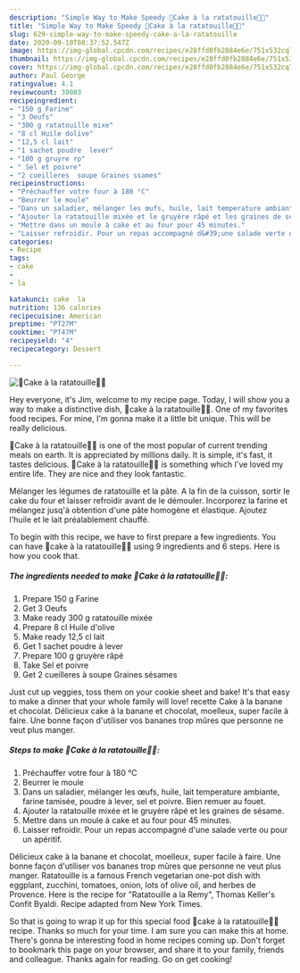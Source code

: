 ```yaml
---
description: "Simple Way to Make Speedy 🍅Cake à la ratatouille🍆🧅"
title: "Simple Way to Make Speedy 🍅Cake à la ratatouille🍆🧅"
slug: 629-simple-way-to-make-speedy-cake-a-la-ratatouille
date: 2020-09-10T08:37:52.547Z
image: https://img-global.cpcdn.com/recipes/e28ffd0fb2884e6e/751x532cq70/🍅cake-a-la-ratatouille🍆🧅-photo-principale-de-la-recette.jpg
thumbnail: https://img-global.cpcdn.com/recipes/e28ffd0fb2884e6e/751x532cq70/🍅cake-a-la-ratatouille🍆🧅-photo-principale-de-la-recette.jpg
cover: https://img-global.cpcdn.com/recipes/e28ffd0fb2884e6e/751x532cq70/🍅cake-a-la-ratatouille🍆🧅-photo-principale-de-la-recette.jpg
author: Paul George
ratingvalue: 4.1
reviewcount: 30083
recipeingredient:
- "150 g Farine"
- "3 Oeufs"
- "300 g ratatouille mixe"
- "8 cl Huile dolive"
- "12,5 cl lait"
- "1 sachet poudre  lever"
- "100 g gruyre rp"
- " Sel et poivre"
- "2 cueilleres  soupe Graines ssames"
recipeinstructions:
- "Préchauffer votre four à 180 °C"
- "Beurrer le moule"
- "Dans un saladier, mélanger les œufs, huile, lait temperature ambiante, farine tamisée, poudre à lever, sel et poivre. Bien remuer au fouet."
- "Ajouter la ratatouille mixée et le gruyère râpé et les graines de sésame."
- "Mettre dans un moule à cake et au four pour 45 minutes."
- "Laisser refroidir. Pour un repas accompagné d&#39;une salade verte ou pour un apéritif."
categories:
- Recipe
tags:
- cake
- 
- la

katakunci: cake  la 
nutrition: 136 calories
recipecuisine: American
preptime: "PT27M"
cooktime: "PT47M"
recipeyield: "4"
recipecategory: Dessert

---
```



![🍅Cake à la ratatouille🍆🧅](https://img-global.cpcdn.com/recipes/e28ffd0fb2884e6e/751x532cq70/🍅cake-a-la-ratatouille🍆🧅-photo-principale-de-la-recette.jpg)

Hey everyone, it's Jim, welcome to my recipe page. Today, I will show you a way to make a distinctive dish, 🍅cake à la ratatouille🍆🧅. One of my favorites food recipes. For mine, I'm gonna make it a little bit unique. This will be really delicious.

🍅Cake à la ratatouille🍆🧅 is one of the most popular of current trending meals on earth. It is appreciated by millions daily. It is simple, it's fast, it tastes delicious. 🍅Cake à la ratatouille🍆🧅 is something which I've loved my entire life. They are nice and they look fantastic.

Mélanger les légumes de ratatouille et la pâte. A la fin de la cuisson, sortir le cake du four et laisser refroidir avant de le démouler. Incorporez la farine et mélangez jusq&#39;à obtention d&#39;une pâte homogène et élastique. Ajoutez l&#39;huile et le lait préalablement chauffé.


To begin with this recipe, we have to first prepare a few ingredients. You can have 🍅cake à la ratatouille🍆🧅 using 9 ingredients and 6 steps. Here is how you cook that.

<!--inarticleads1-->

##### The ingredients needed to make 🍅Cake à la ratatouille🍆🧅:

1. Prepare 150 g Farine
1. Get 3 Oeufs
1. Make ready 300 g ratatouille mixée
1. Prepare 8 cl Huile d&#39;olive
1. Make ready 12,5 cl lait
1. Get 1 sachet poudre à lever
1. Prepare 100 g gruyère râpé
1. Take  Sel et poivre
1. Get 2 cueilleres à soupe Graines sésames


Just cut up veggies, toss them on your cookie sheet and bake! It&#39;s that easy to make a dinner that your whole family will love! recette Cake à la banane et chocolat. Délicieux cake à la banane et chocolat, moelleux, super facile à faire. Une bonne façon d&#39;utiliser vos bananes trop mûres que personne ne veut plus manger. 

<!--inarticleads2-->

##### Steps to make 🍅Cake à la ratatouille🍆🧅:

1. Préchauffer votre four à 180 °C
1. Beurrer le moule
1. Dans un saladier, mélanger les œufs, huile, lait temperature ambiante, farine tamisée, poudre à lever, sel et poivre. Bien remuer au fouet.
1. Ajouter la ratatouille mixée et le gruyère râpé et les graines de sésame.
1. Mettre dans un moule à cake et au four pour 45 minutes.
1. Laisser refroidir. Pour un repas accompagné d&#39;une salade verte ou pour un apéritif.


Délicieux cake à la banane et chocolat, moelleux, super facile à faire. Une bonne façon d&#39;utiliser vos bananes trop mûres que personne ne veut plus manger. Ratatouille is a famous French vegetarian one-pot dish with eggplant, zucchini, tomatoes, onion, lots of olive oil, and herbes de Provence. Here is the recipe for &#34;Ratatouille a la Remy&#34;, Thomas Keller&#39;s Confit Byaldi. Recipe adapted from New York Times. 

So that is going to wrap it up for this special food 🍅cake à la ratatouille🍆🧅 recipe. Thanks so much for your time. I am sure you can make this at home. There's gonna be interesting food in home recipes coming up. Don't forget to bookmark this page on your browser, and share it to your family, friends and colleague. Thanks again for reading. Go on get cooking!
